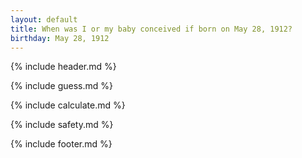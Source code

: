 ```yaml
---
layout: default
title: When was I or my baby conceived if born on May 28, 1912?
birthday: May 28, 1912
---
```


{% include header.md %}

{% include guess.md %}

{% include calculate.md %}

{% include safety.md %}

{% include footer.md %}



